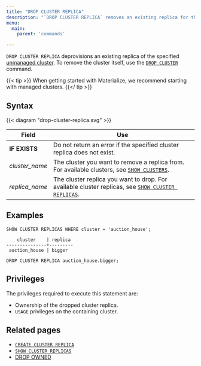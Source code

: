 ```yaml
---
title: "DROP CLUSTER REPLICA"
description: "`DROP CLUSTER REPLICA` removes an existing replica for the specified cluster."
menu:
  main:
    parent: 'commands'

---
```


`DROP CLUSTER REPLICA` deprovisions an existing replica of the specified
[unmanaged cluster](/sql/create-cluster/#unmanaged-clusters). To remove
the cluster itself, use the [`DROP CLUSTER`](/sql/drop-cluster) command.

{{< tip >}}
When getting started with Materialize, we recommend starting with managed
clusters.
{{</ tip >}}

## Syntax

{{< diagram "drop-cluster-replica.svg" >}}

Field | Use
------|-----
**IF EXISTS** | Do not return an error if the specified cluster replica does not exist.
_cluster_name_ | The cluster you want to remove a replica from. For available clusters, see [`SHOW CLUSTERS`](../show-clusters).
_replica&lowbar;name_ | The cluster replica you want to drop. For available cluster replicas, see [`SHOW CLUSTER REPLICAS`](../show-cluster-replicas).

## Examples

```mzsql
SHOW CLUSTER REPLICAS WHERE cluster = 'auction_house';
```

```nofmt
    cluster    | replica
---------------+---------
 auction_house | bigger
```

```mzsql
DROP CLUSTER REPLICA auction_house.bigger;
```

## Privileges

The privileges required to execute this statement are:

- Ownership of the dropped cluster replica.
- `USAGE` privileges on the containing cluster.

## Related pages

- [`CREATE CLUSTER REPLICA`](../create-cluster-replica)
- [`SHOW CLUSTER REPLICAS`](../show-cluster-replicas)
- [DROP OWNED](../drop-owned)
